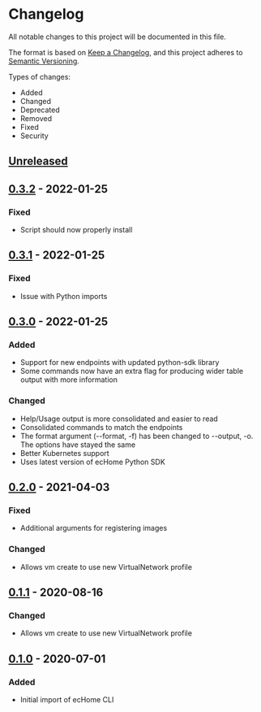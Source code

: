 # Changelog

All notable changes to this project will be documented in this file.

The format is based on [Keep a Changelog](https://keepachangelog.com/en/1.0.0/),
and this project adheres to [Semantic Versioning](https://semver.org/spec/v2.0.0.html).

Types of changes:

* Added
* Changed
* Deprecated
* Removed
* Fixed
* Security

## [Unreleased]

## [0.3.2] - 2022-01-25

### Fixed
- Script should now properly install

## [0.3.1] - 2022-01-25

### Fixed
- Issue with Python imports

## [0.3.0] - 2022-01-25

### Added
- Support for new endpoints with updated python-sdk library
- Some commands now have an extra flag for producing wider table output with more information

### Changed
- Help/Usage output is more consolidated and easier to read
- Consolidated commands to match the endpoints
- The format argument (--format, -f) has been changed to --output, -o. The options have stayed the same
- Better Kubernetes support
- Uses latest version of ecHome Python SDK

## [0.2.0] - 2021-04-03

### Fixed 
- Additional arguments for registering images


### Changed
- Allows vm create to use new VirtualNetwork profile 

## [0.1.1] - 2020-08-16

### Changed
- Allows vm create to use new VirtualNetwork profile 

## [0.1.0] - 2020-07-01

### Added
- Initial import of ecHome CLI

[unreleased]: https://github.com/mgtrrz/echome-cli/compare/0.3.2...HEAD
[0.3.2]: https://github.com/mgtrrz/echome-cli/compare/0.3.1...0.3.2
[0.3.1]: https://github.com/mgtrrz/echome-cli/compare/0.3.0...0.3.1
[0.3.0]: https://github.com/mgtrrz/echome-cli/compare/0.2.0...0.3.0
[0.2.0]: https://github.com/mgtrrz/echome-cli/compare/0.1.0...0.2.0
[0.1.1]: https://github.com/mgtrrz/echome-cli/compare/0.1.0...0.1.1
[0.1.0]: https://github.com/mgtrrz/echome-cli/releases/tag/0.1.0
